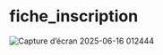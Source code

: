 ﻿# fiche_inscription
![Capture d’écran 2025-06-16 012444](https://github.com/user-attachments/assets/28752543-27f4-4b57-abce-4393170bf55c)
